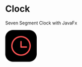 # Clock
Seven Segment Clock with JavaFx
<div>
  <img src="https://github.com/arminmehraeen/WordTime/blob/main/Photos/logo.png" width="100">
</div>

